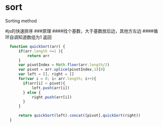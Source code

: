 # sort
Sorting method

#js的快速排序
###原理
####找个基数，大于基数放后边，其他方左边
####循环自调知道数组为1 返回

``` javascript
  function quickSort(arr) {
      if(arr.length <=1 ){
          return arr
      }
      var pivotIndex = Math.floor(arr.length/2)
      var pivot = arr.splice(pivotIndex,1)[0]
      var left = [], right = []
      for(var i = 0; i< arr.length; i++){
        if(arr[i] < pivot){
            left.push(arr[i])
        } else {
            right.push(arr[i])
        }
      }
      
      return quickSort(left).concat([pivot],quickSort(right))
  }
  ```
